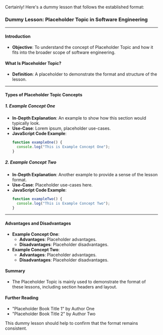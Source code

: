 Certainly! Here's a dummy lesson that follows the established format:

### Dummy Lesson: Placeholder Topic in Software Engineering

---

#### Introduction
- **Objective**: To understand the concept of Placeholder Topic and how it fits into the broader scope of software engineering.

#### What Is Placeholder Topic?
- **Definition**: A placeholder to demonstrate the format and structure of the lesson.

---

#### Types of Placeholder Topic Concepts

##### 1. Example Concept One
- **In-Depth Explanation**: An example to show how this section would typically look.
- **Use-Case**: Lorem ipsum, placeholder use-cases.
- **JavaScript Code Example**:
  ```javascript
  function exampleOne() {
    console.log("This is Example Concept One");
  }
  ```

##### 2. Example Concept Two
- **In-Depth Explanation**: Another example to provide a sense of the lesson format.
- **Use-Case**: Placeholder use-cases here.
- **JavaScript Code Example**:
  ```javascript
  function exampleTwo() {
    console.log("This is Example Concept Two");
  }
  ```

---

#### Advantages and Disadvantages
- **Example Concept One**:
  - **Advantages**: Placeholder advantages.
  - **Disadvantages**: Placeholder disadvantages.
- **Example Concept Two**:
  - **Advantages**: Placeholder advantages.
  - **Disadvantages**: Placeholder disadvantages.

#### Summary
- The Placeholder Topic is mainly used to demonstrate the format of these lessons, including section headers and layout.

#### Further Reading
- "Placeholder Book Title 1" by Author One
- "Placeholder Book Title 2" by Author Two

This dummy lesson should help to confirm that the format remains consistent.